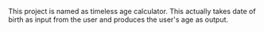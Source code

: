 This project is named as timeless age calculator.
This actually takes date of birth as input from the user and produces the user's age as output.
